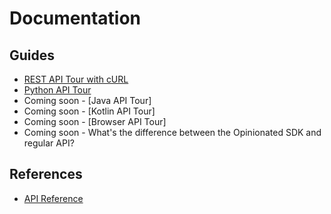 Documentation
====

Guides
----
* [REST API Tour with cURL](https://htmlpreview.github.com/?https://github.com/indeliblesystems/indelible/blob/master/doc/100-REST-API-tour-with-curl.html)
* [Python API Tour](https://htmlpreview.github.com/?https://github.com/indeliblesystems/indelible/blob/master/doc/102-Python-API-tour.html)
* Coming soon - [Java API Tour]
* Coming soon - [Kotlin API Tour]
* Coming soon - [Browser API Tour]
* Coming soon - What's the difference between the Opinionated SDK and regular API?

References
----
* [API Reference](https://htmlpreview.github.com/?https://github.com/indeliblesystems/indelible/blob/master/doc/000-API-ref.html)

